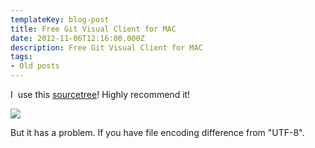 ```yaml
---
templateKey: blog-post
title: Free Git Visual Client for MAC
date: 2012-11-06T12:16:00.000Z
description: Free Git Visual Client for MAC
tags:
- Old posts
---
```


I  use this [sourcetree](http://www.sourcetreeapp.com/)! Highly recommend it!  

[![](/img/fddc031e-7ab0-48d1-ab9e-7696898bd9fd.png)](http://1.bp.blogspot.com/-NgYaZPFkIeo/UJkpqLbQlLI/AAAAAAAAEX0/_upiDkKh4uI/s1600/st_feature_history.png)

  
But it has a problem. If you have file encoding difference from "UTF-8".